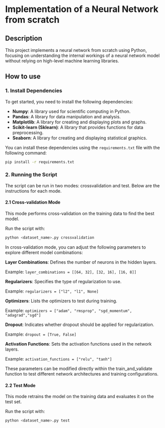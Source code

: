 # Implementation of a Neural Network from scratch

## Description
This project implements a neural network from scratch using Python, focusing on understanding the internal workings of a neural network model without relying on high-level machine learning libraries.

## How to use
### 1. Install Dependencies
To get started, you need to install the following dependencies:

- **Numpy**: A library used for scientific computing in Python.
- **Pandas**: A library for data manipulation and analysis.
- **Matplotlib**: A library for creating and displaying plots and graphs.
- **Scikit-learn (Sklearn)**: A library that provides functions for data preprocessing.
- **Seaborn**: A library for creating and displaying statistical graphics.
  
You can install these dependencies using the `requirements.txt` file with the following command:

```bash
pip install -r requirements.txt
```
### 2. Running the Script
The script can be run in two modes: crossvalidation and test. Below are the instructions for each mode.

#### 2.1 Cross-validation Mode
This mode performs cross-validation on the training data to find the best model.

Run the script with:
```bash
python <dataset_name>.py crossvalidation
```
In cross-validation mode, you can adjust the following parameters to explore different model combinations:

**Layer Combinations**: Defines the number of neurons in the hidden layers. 

Example: ```layer_combinations = [[64, 32], [32, 16], [16, 8]] ```

**Regularizers**: Specifies the type of regularization to use.

Example: ```regularizers = ["l2", "l1", None] ```

**Optimizers**: Lists the optimizers to test during training.

Example: ```optimizers = ["adam", "rmsprop", "sgd_momentum", "adagrad","sgd"] ```

**Dropout**: Indicates whether dropout should be applied for regularization.

Example: ```dropout = [True, False] ```

**Activation Functions**: Sets the activation functions used in the network layers.

Example: ```activation_functions = ["relu", "tanh"]```

These parameters can be modified directly within the train_and_validate function to test different network architectures and training configurations.

#### 2.2 Test Mode
This mode retrains the model on the training data and evaluates it on the test set.

Run the script with:
```bash
python <dataset_name>.py test
```
